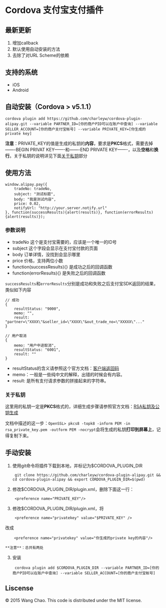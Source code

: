 Cordova 支付宝支付插件
======

## 最新更新

1. 增加callback
2. 默认使用自动安装的方法
3. 去除了对URL Scheme的依赖

## 支持的系统

* iOS
* Android

## 自动安装（Cordova > v5.1.1）

	cordova plugin add https://github.com/charleyw/cordova-plugin-alipay.git --variable PARTNER_ID=[你的商户PID可以在账户中查询] --variable SELLER_ACCOUNT=[你的商户支付宝帐号] --variable PRIVATE_KEY=[你生成的private key]

**注意**：PRIVATE_KEY的值是生成的私钥的**内容**，要求是**PKCS**格式，需要去掉——-BEGIN PRIVAT KEY——-和——-END PRIVATE KEY——-，以及**空格**和**换行**。关于私钥的说明详见下面<a href='#关于私钥'>关于私钥</a>部分

## 使用方法
```
window.alipay.pay({
	tradeNo: tradeNo,
	subject: "测试标题",
	body: "我是测试内容",
	price: 0.02,
	notifyUrl: "http://your.server.notify.url"
}, function(successResults){alert(results)}, function(errorResults){alert(results)});
```
### 参数说明

* tradeNo 这个是支付宝需要的，应该是一个唯一的ID号
* subject 这个字段会显示在支付宝付款的页面
* body 订单详情，没找到会显示哪里
* price 价格，支持两位小数
* function(successResults){} 是成功之后的回调函数
* function(errorResults){} 是失败之后的回调函数

`successResults`和`errorResults`分别是成功和失败之后支付宝SDK返回的结果，类似如下内容

```
// 成功
{
	resultStatus: "9000",
	memo: "",
	result: "partner=\"XXXX\"&seller_id=\"XXXX\"&out_trade_no=\"XXXXX\"..."	
}
```
```
// 用户取消
{
	memo: "用户中途取消", 
	resultStatus: "6001", 
	result: ""	
}
```

* resultStatus的含义请参照这个官方文档：[客户端返回码](https://doc.open.alipay.com/doc2/detail?treeId=59&articleId=103671&docType=1)
* memo：一般是一些纯中文的解释，出错的时候会有内容。
* result: 是所有支付请求参数的拼接起来的字符串。

### 关于私钥
这里用的私钥一定是**PKCS**格式的，详细生成步骤请参照官方文档：[RSA私钥及公钥生成](https://doc.open.alipay.com/doc2/detail.htm?spm=0.0.0.0.WSkmo8&treeId=58&articleId=103242&docType=1)  

文档中描述的这一步：`OpenSSL> pkcs8 -topk8 -inform PEM -in rsa_private_key.pem -outform PEM -nocrypt`会将生成的私钥**打印到屏幕上**，记得复制下来。


## 手动安装
1. 使用git命令将插件下载到本地，并标记为$CORDOVA_PLUGIN_DIR

		git clone https://github.com/charleyw/cordova-plugin-alipay.git && cd cordova-plugin-alipay && export CORDOVA_PLUGIN_DIR=$(pwd)
		
2. 修改$CORDOVA_PLUGIN_DIR/plugin.xml，删除下面这一行：

		<preference name="PRIVATE_KEY"/>
		
2. 修改$CORDOVA_PLUGIN_DIR/plugin.xml，将

		<preference name="privatekey" value="$PRIVATE_KEY" />
改成

		<preference name="privatekey" value="你生成的private key的内容"/>

	**注意**：总共有两处
3. 安装

		cordova plugin add $CORDOVA_PLUGIN_DIR --variable PARTNER_ID=[你的商户PID可以在账户中查询] --variable SELLER_ACCOUNT=[你的商户支付宝帐号]


## Liscense

© 2015 Wang Chao. This code is distributed under the MIT license.
